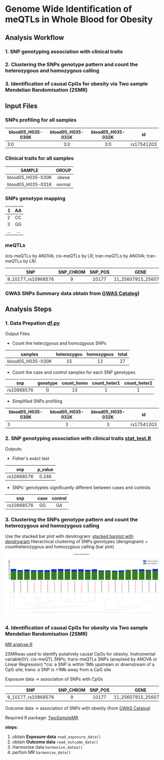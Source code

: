 # Genome Wide Identification of meQTLs in Whole Blood for Obesity 



## **Analysis Workflow**
### 1. **SNP genotyping association with clinical traits**

### 2. **Clustering the SNPs genotype pattern and count the heterozygous and homozygous calling** 

### 3. **Identification of causal CpGs for obesity via Two sample Mendelian Randomisation (2SMR)**

## **Input Files** 
### SNPs profiling for all samples 
| blood05_H035-030K | blood05_H035-031K   | blood05_H035-032K |   id       |
| ------------------|:-------------------:|:-----------------:|:----------:|
| 3:0               | 3:0                 | 3:0               | rs17541203 |

### Clinical traits for all samples 
|SAMPLE            |GROUP          | 
| -----------------|:-------------:| 
| blood05_H035-030K| obese         | 
| blood05_H035-031K| normal        | 

### SNPs genotype mapping 
| 1       | AA           | 
| --------|:------------:| 
| 2       | CC           | 
| 3       | GG           |
| ...     | ...          |

### meQTLs 
(cis-meQTLs by ANOVA; cis-meQTLs by LR; tran-meQTLs by ANOVA; tran-meQTLs by LR)

| SNP                | SNP_CHROM| SNP_POS|GENE                 | GENE_START| GENE_END| T_STAT  | P_VALUE | FDR      |
|:------------------:|:--------:|:------:|:-------------------:|:---------:|:-------:|:-------:|:-------:|:---------:|
| 9_10177_rs10968576 | 9        |10177   | 11_25607915_25607917| 1001667   | 1001669 | 2.518992| 0.014499| 0.786965 |

### GWAS SNPs Summary data obtain from [GWAS Catalog](https://www.genome.gov/genetics-glossary/Genome-Wide-Association-Studies)) 

## Analysis Steps

### **1. Data Prepation** [df.py](https://github.com/leungman426/Genome-wide-identification-of-meQTLs/blob/master/df.py)

Output Files: 
- Count the heterzgyous and homozgyous SNPs

| samples          | heterozygou| homozygous |total| 
|------------------|:----------:|:----------:|:---:|
| blood05_H035-030K| 15         | 12         |27   |


- Count the case and control samples for each SNP genotypes 

| snp       | genotype| count_homo |count_heter1| count_heter2|
|-----------|:-------:|:----------:|:----------:|:-----------:| 
| rs10968576| G       | 15         |1           |1            |


- Simplified SNPs profiling 

| blood05_H035-030K | blood05_H035-031K   | blood05_H035-032K |   id       |
| ------------------|:-------------------:|:-----------------:|:----------:|
| 3                 | 3                   | 3                 | rs17541203 |

### **2. SNP genotyping association with clinical traits** [stat_test.R](https://github.com/leungman426/Genome-wide-identification-of-meQTLs/blob/master/stat_test.R)

Outputs:
- Fisher's exact test 

| snp      |p_value        | 
| ---------|:-------------:| 
|rs10968576| 0.246         | 


- SNPs' genotyptes significantly different between cases and controls 

| snp      |case    | control|
| ---------|:------:|:------:| 
|rs10968576| GG     | GA     |

### **3. Clustering the SNPs genotype pattern and count the heterozygous and homozygous calling**
Use the stacked bar plot with dendrogram: [stacked barplot with dendrogram](https://github.com/leungman426/Stacked-Barplot-with-Dendrogram)
Hierachical clustering of SNPs genotypes (dengrogram) 
+
countheterozygous and homozygous calling (bar plot)

![plot](plot.png)

### **4. Identification of causal CpGs for obesity via Two sample Mendelian Randomisation (2SMR)**
[MR analyse.R](https://github.com/leungman426/Genome-wide-identification-of-meQTLs/blob/master/MR%20analyses.R)

2SMRwas used to identify putatively causal CpGs for obestiy.
Instrumental variable(IV): cis-meQTL SNPs; trans-meQTLs SNPs (anaylsed by ANOVA or Linear Regression)
*cis: a SNP is within 1Mb upstream or downstream of a CpG site; trans: a SNP is >1Mb away from a CpG site

Exposure data -> association of SNPs with CpGs 

| SNP                | SNP_CHROM| SNP_POS|GENE                 | GENE_START| GENE_END| T_STAT  | P_VALUE | FDR      |
|:------------------:|:--------:|:------:|:-------------------:|:---------:|:-------:|:-------:|:-------:|:---------:|
| 9_10177_rs10968576 | 9        |10177   | 11_25607915_25607917| 1001667   | 1001669 | 2.518992| 0.014499| 0.786965 |

Outcome data -> association of SNPs with obestiy (from [GWAS Catalog](https://www.genome.gov/genetics-glossary/Genome-Wide-Association-Studies))

Required R package: [TwoSampleMR](https://github.com/MRCIEU/TwoSampleMRm)

**steps:**
1. obtain **Exposure data** `read_exposure_data()`
2. obtain **Outcome data** `read_outcome_data()`
3. Harmonise data `harmonise_dataa()`
4. perfom MR `harmonise_data()`













